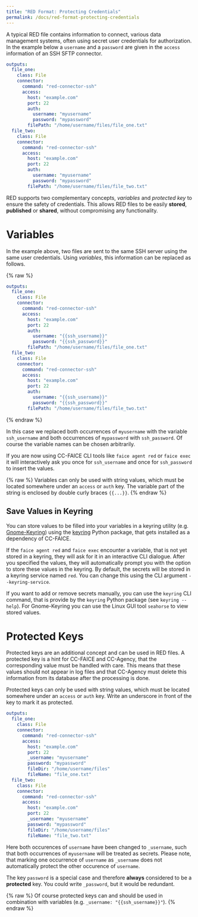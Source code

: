 ```yaml
---
title: "RED Format: Protecting Credentials"
permalink: /docs/red-format-protecting-credentials
---
```


A typical RED file contains information to connect, various data management systems, often using secret user credentials for authorization. In the example below a `username` and a `password` are given in the `access` information of an SSH SFTP connector.

```yaml
outputs:
  file_one:
    class: File
    connector:
      command: "red-connector-ssh"
      access:
        host: "example.com"
        port: 22
        auth:
          username: "myusername"
          password: "mypassword"
        filePath: "/home/username/files/file_one.txt"
  file_two:
    class: File
    connector:
      command: "red-connector-ssh"
      access:
        host: "example.com"
        port: 22
        auth:
          username: "myusername"
          password: "mypassword"
        filePath: "/home/username/files/file_two.txt"
```

RED supports two complementary concepts, *variables* and *protected key* to ensure the safety of credentials. This allows RED files to be easily **stored**, **published** or **shared**, without compromising any functionality.


# Variables

In the example above, two files are sent to the same SSH server using the same user credentials. Using *variables*, this information can be replaced as follows.

{% raw %}
```yaml
outputs:
  file_one:
    class: File
    connector:
      command: "red-connector-ssh"
      access:
        host: "example.com"
        port: 22
        auth:
          username: "{{ssh_username}}"
          password: "{{ssh_password}}"
        filePath: "/home/username/files/file_one.txt"
  file_two:
    class: File
    connector:
      command: "red-connector-ssh"
      access:
        host: "example.com"
        port: 22
        auth:
          username: "{{ssh_username}}"
          password: "{{ssh_password}}"
        filePath: "/home/username/files/file_two.txt"
```
{% endraw %}

In this case we replaced both occurrences of `myusername` with the variable `ssh_username` and both occurrences of `mypassword` with `ssh_password`. Of course the variable names can be chosen arbitrarily.

If you are now using CC-FAICE CLI tools like `faice agent red` or `faice exec` it will interactively ask you once for `ssh_username` and once for `ssh_password` to insert the values.

{% raw %}
Variables can only be used with string values, which must be located somewhere under an `access` or `auth` key. The variable part of the string is enclosed by double curly braces `{{...}}`.
{% endraw %}


## Save Values in Keyring

You can store values to be filled into your variables in a keyring utility (e.g. [Gnome-Keyring](https://wiki.gnome.org/action/show/Projects/GnomeKeyring?action=show&redirect=GnomeKeyring)) using the [keyring](https://github.com/jaraco/keyring) Python package, that gets installed as a dependency of CC-FAICE.

If the `faice agent red` and `faice exec` encounter a variable, that is not yet stored in a keyring, they will ask for it in an interactive CLI dialogue. After you specified the values, they will automatically prompt you with the option to store these values in the keyring. By default, the secrets will be stored in a keyring service named `red`. You can change this using the CLI argument `--keyring-service`.

If you want to add or remove secrets manually, you can use the `keyring` CLI command, that is provide by the `keyring` Python package (see `keyring --help`). For Gnome-Keyring you can use the Linux GUI tool `seahorse` to view stored values.


# Protected Keys

Protected keys are an additional concept and can be used in RED files. A protected key is a hint for CC-FAICE and CC-Agency, that the corresponding value must be handled with care. This means that these values should not appear in log files and that CC-Agency must delete this information from its database after the processing is done.

Protected keys can only be used with string values, which must be located somewhere under an `access` or `auth` key. Write an underscore in front of the key to mark it as protected.

```yaml
outputs:
  file_one:
    class: File
    connector:
      command: "red-connector-ssh"
      access:
        host: "example.com"
        port: 22
        _username: "myusername"
        password: "mypassword"
        fileDir: "/home/username/files"
        fileName: "file_one.txt"
  file_two:
    class: File
    connector:
      command: "red-connector-ssh"
      access:
        host: "example.com"
        port: 22
        _username: "myusername"
        password: "mypassword"
        fileDir: "/home/username/files"
        fileName: "file_two.txt"
```

Here both occurences of `username` have been changed to `_username`, such that both occurrences of `myusername` will be treated as secrets. Please note, that marking one occurrence of `username` as `_username` does not automatically protect the other occurence of `username`.

The key `password` is a special case and therefore **always** considered to be a **protected** key. You could write `_password`, but it would be redundant.

{% raw %}
Of course protected keys can and should be used in combination with variables (e.g. `_username: "{{ssh_username}}"`).
{% endraw %}
